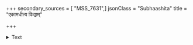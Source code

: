 +++
secondary_sources = [ "MSS_7631",]
jsonClass = "Subhaashita"
title = "एकामधीत्य विद्याम्"

+++

<details><summary>Text</summary>

एकामधीत्य विद्यां बिभेति बहुविद्यपरिषदं प्राप्तः।  
क्वासन्नशस्त्रनिकरः कुत्रैकशरः पुनः पुरुषः॥
</details>
